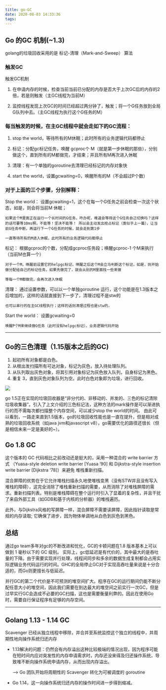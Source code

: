 ```yaml
---
title: go-GC
date: 2020-08-03 14:33:36
tags:
---
```



## Go 的GC 机制(~1.3)

<!-- More -->

golang的垃圾回收采用的是 标记-清理（Mark-and-Sweep） 算法

### 触发GC

触发GC机制
1. 在申请内存的时候，检查当前当前已分配的内存是否大于上次GC后的内存的2倍，若是则触发（主GC线程为当前M）

2. 监控线程发现上次GC的时间已经超过两分钟了，触发；将一个G任务放到全局G队列中去。（主GC线程为执行这个G任务的M）

### 每当触发的时候，在主GC线程中就会走如下的GC流程：

1. stop the world，等待所有的M休眠；此时所有的业务逻辑代码都停止

2. 标记：分配gc标记任务，唤醒 gcproc个 M（就是第一步休眠的那些），分别做这个，直到所有的M都做完，才结束；并且所有M再次进入休眠

3. 清理：有一个单独的goroutine去清理已经标记的内存对象快

4. start the world，设置gcwaiting=0，唤醒所有的M（不会超过P个数）

### 对于上面的三个步骤，分别解释：

Stop the world：
    设置gcwaiting=1，这个在每一个G任务之前会检查一次这个状态，如是，则会将当前M 休眠；

    如果这个M里面正在运行一个长时间的G任务，咋办呢，难道会等待这个G任务自己切换吗？这样的话可要等10ms啊，不能等！坚决不能等！ 所以会主动发出抢占标记（类似于上一篇），让当前G任务中断，再运行下一个G任务的时候，就会走到第1步

    一直等待所有的M进入休眠，此时所有的业务逻辑代码都停止

标记：
    根据gcproc的个数，分配成gcproc任务段；唤醒gcproc-1 个M来执行（当前M也算一个）

    对于一个M，唤醒前设置它的helpgc标记，唤醒之后这个M会立马判断这个标记，如是，则开始做分配给自己的标记任务，如果先做完了，就会从别的M里面找一些来做

    等每一个M都做完，会再次进入休眠

清理：
    通过设置参数，可以以一个单独goroutine 运行，这个功能是在1.3版本之后增加的，这样的话就直接到下一步了，清理过程不是stw的

    也可以串行的在主GC线程执行；这样的话则清理过程也是stw的，

Start the world：
    设置gcwaiting=0

    唤醒P个M来继续做G任务（此时没有helpgc标记），业务逻辑代码开始

---

## Go的三色清理（1.15版本之后的GC)


1. 起初所有对象都是白色。
1. 从根出发扫描所有可达对象，标记为灰色，放入待处理队列。
1. 从队列取出灰色对象，将其引用对象标记为灰色放入队列，自身标记为黑色。
1. 重复 3，直到灰色对象队列为空。此时白色对象即为垃圾，进行回收。

![](https://segmentfault.com/img/remote/1460000018161591)

go 1.5正在实现的垃圾回收器是“非分代的、非移动的、并发的、三色的标记清除垃圾收集器”。引入了上文介绍的三色标记法，这种方法的mark操作是可以渐进执行的而不需每次都扫描整个内存空间，可以减少stop the world的时间。 由此可以看到，一路走来直到1.5版本，go的垃圾回收性能也是一直在提升，但是相对成熟的垃圾回收系统（如java jvm和javascript v8），go需要优化的路径还很长（但是相信未来一定是美好的~）。

## Go 1.8 GC

这个版本的 GC 代码相比之前改动还是挺大的，采用一种混合的 write barrier 方式 （Yuasa-style deletion write barrier [Yuasa ‘90] 和 Dijkstra-style insertion write barrier [Dijkstra ‘78]）来避免 堆栈重新扫描。

混合屏障的优势在于它允许堆栈扫描永久地使堆栈变黑（没有STW并且没有写入堆栈的障碍），这完全消除了堆栈重新扫描的需要，从而消除了对堆栈屏障的需求。重新扫描列表。特别是堆栈障碍在整个运行时引入了显着的复杂性，并且干扰了来自外部工具（如GDB和基于内核的分析器）的堆栈遍历。

此外，与Dijkstra风格的写屏障一样，混合屏障不需要读屏障，因此指针读取是常规的内存读取; 它确保了进步，因为物体单调地从白色到灰色到黑色。

## 总结

通过go team多年对gc的不断改进和忧化，GC的卡顿问题在1.8 版本基本上可以做到 1 毫秒以下的 GC 级别。 实际上，gc低延迟是有代价的，其中最大的是吞吐量的下降。由于需要实现并行处理，线程间同步和多余的数据生成复制都会占用实际逻辑业务代码运行的时间。GHC的全局停止GC对于实现高吞吐量来说是十分合适的，而Go则更擅长与低延迟。  

并行GC的第二个代价是不可预测的堆空间扩大。程序在GC的运行期间仍能不断分配任意大小的堆空间，因此我们需要在到达最大的堆空间之前实行一次GC，但是过早实行GC会造成不必要的GC扫描，这也是需要衡量利弊的。因此在使用Go时，需要自行保证程序有足够的内存空间。

---

## Golang 1.13 - 1.14 GC

Scavenger 已经从独立线程中移除，并合并至系统监控这个独立的线程中，并周期性地向操作系统归还内存

- 1.13解决的问题：仍然会有内存溢出这种比较极端的情况出现，因为程序可能在短时间内应对突发性的内存申请需求时，内存还没来得及归还操作系统，导致堆不断向操作系统申请内存，从而出现内存溢出。

    --> Go 团队开始将周期性的 Scavenger 转化为可被调度的 goroutine

- Go 1.14，这一向操作系统归还内存的操作时间进一步得到缩减。

